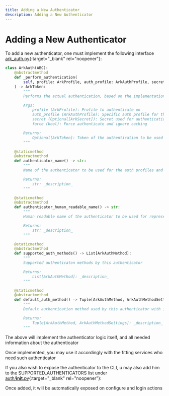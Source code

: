 ```yaml
---
title: Adding a New Authenticator
description: Adding a New Authenticator
---
```


# Adding a New Authenticator
To add a new authenticator, one must implement the following interface [ark_auth.py](https://github.com/cyberark/ark-sdk-python/blob/master/ark_sdk_python/auth/ark_auth.py){:target="_blank" rel="noopener"}:

```python
class ArkAuth(ABC):
    @abstractmethod
    def _perform_authentication(
        self, profile: ArkProfile, auth_profile: ArkAuthProfile, secret: Optional[ArkSecret] = None, force: bool = False
    ) -> ArkToken:
        """
        Performs the actual authentication, based on the implementation

        Args:
            profile (ArkProfile): Profile to authenticate on
            auth_profile (ArkAuthProfile): Specific auth profile for the authentication
            secret (Optional[ArkSecret]): Secret used for authentication. Defaults to None
            force (bool): Force authenticate and ignore caching

        Returns:
            Optional[ArkToken]: Token of the authentication to be used
        """

    @staticmethod
    @abstractmethod
    def authenticator_name() -> str:
        """
        Name of the authenticator to be used for the auth profiles and services

        Returns:
            str: _description_
        """

    @staticmethod
    @abstractmethod
    def authenticator_human_readable_name() -> str:
        """
        Human readable name of the authenticator to be used for representation to the user

        Returns:
            str: _description_
        """

    @staticmethod
    @abstractmethod
    def supported_auth_methods() -> List[ArkAuthMethod]:
        """
        Supported authenticaton methods by this authenticator

        Returns:
            List[ArkAuthMethod]: _description_
        """

    @staticmethod
    @abstractmethod
    def default_auth_method() -> Tuple[ArkAuthMethod, ArkAuthMethodSettings]:
        """
        Default authentication method used by this authenticator with its default settings

        Returns:
            Tuple[ArkAuthMethod, ArkAuthMethodSettings]: _description_
        """
```

The above will implement the authenticator logic itself, and all needed information about the authenticator

Once implemented, you may use it accordingly with the fitting services who need such authenticator

If you also wish to expose the authenticator to the CLI, u may also add him to the SUPPORTED_AUTHENTICATORS list under [auth/__init__.py](https://github.com/cyberark/ark-sdk-python/blob/master/ark_sdk_python/auth/__init__.py){:target="_blank" rel="noopener"}:

Once added, it will be automatically exposed on configure and login actions
